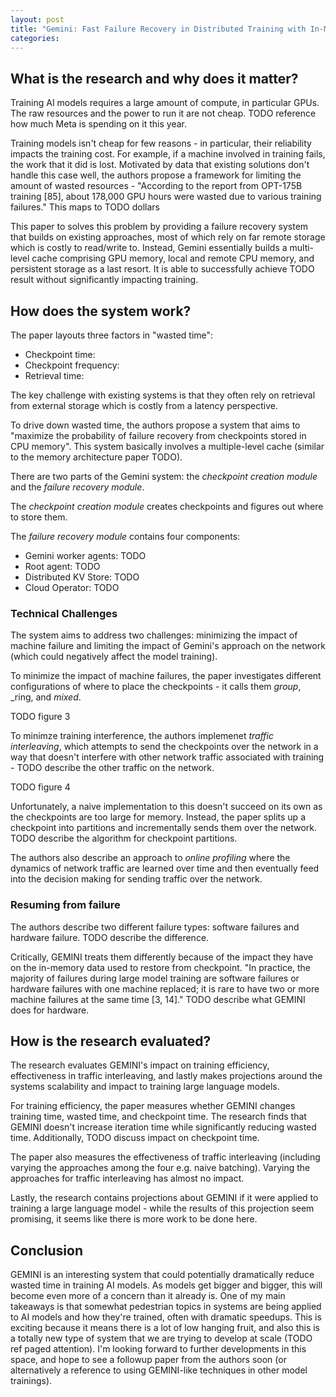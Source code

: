 ```yaml
---
layout: post
title: "Gemini: Fast Failure Recovery in Distributed Training with In-Memory Checkpoints"
categories:
---
```



## What is the research and why does it matter?

Training AI models requires a large amount of compute, in particular GPUs. The raw resources and the power to run it are not cheap. TODO reference how much Meta is spending on it this year.

Training models isn't cheap for few reasons - in particular, their reliability impacts the training cost. For example, if a machine involved in training fails, the work that it did is lost. Motivated by data that existing solutions don't handle this case well, the authors propose a framework for limiting the amount of wasted resources - "According to the report from OPT-175B training [85], about 178,000 GPU hours were wasted due to various training failures." This maps to TODO dollars

This paper to solves this problem by providing a failure recovery system that builds on existing approaches, most of which rely on far remote storage which is costly to read/write to. Instead, Gemini essentially builds a multi-level cache comprising GPU memory, local and remote CPU memory, and persistent storage as a last resort. It is able to successfully achieve TODO result without significantly impacting training.

## How does the system work?

The paper layouts three factors in "wasted time":

- Checkpoint time:
- Checkpoint frequency:
- Retrieval time:

The key challenge with existing systems is that they often rely on retrieval from external storage which is costly from a latency perspective.

To drive down wasted time, the authors propose a system that aims to "maximize the probability of failure recovery from checkpoints stored in CPU memory". This system basically involves a multiple-level cache (similar to the memory architecture paper TODO).

There are two parts of the Gemini system: the _checkpoint creation module_ and the _failure recovery module_.


The _checkpoint creation module_ creates checkpoints and figures out where to store them.

The _failure recovery module_ contains four components:

- Gemini worker agents: TODO
- Root agent: TODO
- Distributed KV Store: TODO
- Cloud Operator: TODO

### Technical Challenges

The system aims to address two challenges: minimizing the impact of machine failure and limiting the impact of Gemini's approach on the network (which could negatively affect the model training).

To minimize the impact of machine failures, the paper investigates different configurations of where to place the checkpoints - it calls them _group_, _ring, and _mixed_.

TODO figure 3

To minimze training interference, the authors implemenet _traffic interleaving_, which attempts to send the checkpoints over the network in a way that doesn't interfere with other network traffic associated with training - TODO describe the other traffic on the network.

TODO figure 4

Unfortunately, a naive implementation to this doesn't succeed on its own as the checkpoints are too large for memory. Instead, the paper splits up a checkpoint into partitions and incrementally sends them over the network. TODO describe the algorithm for checkpoint partitions.

The authors also describe an approach to _online profiling_ where the dynamics of network traffic are learned over time and then eventually feed into the decision making for sending traffic over the network.

### Resuming from failure

The authors describe two different failure types: software failures and hardware failure. TODO describe the difference.

Critically, GEMINI treats them differently because of the impact they have on the in-memory data used to restore from checkpoint. "In practice, the majority of failures during large model training are software failures or hardware failures with one machine replaced; it is rare to have two or more machine failures at the same time [3, 14]." TODO describe what GEMINI does for hardware.

## How is the research evaluated?

The research evaluates GEMINI's impact on training efficiency, effectiveness in traffic interleaving, and lastly makes projections around the systems scalability and impact to training large language models.

For training efficiency, the paper measures whether GEMINI changes training time, wasted time, and checkpoint time. The research finds that GEMINI doesn't increase iteration time while significantly reducing wasted time. Additionally, TODO discuss impact on checkpoint time.

The paper also measures the effectiveness of traffic interleaving (including varying the approaches among the four e.g. naive batching). Varying the approaches for traffic interleaving has almost no impact.

Lastly, the research contains projections about GEMINI if it were applied to training a large language model - while the results of this projection seem promising, it seems like there is more work to be done here.

## Conclusion

GEMINI is an interesting system that could potentially dramatically reduce wasted time in training AI models. As models get bigger and bigger, this will become even more of a concern than it already is. One of my main takeaways is that somewhat pedestrian topics in systems are being applied to AI models and how they're trained, often with dramatic speedups. This is exciting because it means there is a lot of low hanging fruit, and also this is a totally new type of system that we are trying to develop at scale (TODO ref paged attention). I'm looking forward to further developments in this space, and hope to see a followup paper from the authors soon (or alternatively a reference to using GEMINI-like techniques in other model trainings).
